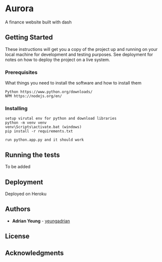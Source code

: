 # Aurora

A finance website built with dash

## Getting Started

These instructions will get you a copy of the project up and running on your local machine for development and testing purposes. See deployment for notes on how to deploy the project on a live system.

### Prerequisites

What things you need to install the software and how to install them

```
Python https://www.python.org/downloads/
NPM https://nodejs.org/en/
```
### Installing

```
setup virutal env for python and download libraries
python -m venv venv
venv\Scripts\activate.bat (windows)
pip install -r requirements.txt

```

```
run python.app.py and it should work
```

## Running the tests
To be added


## Deployment
Deployed on Heroku


## Authors

* **Adrian Yeung** - [yeungadrian](https://github.com/yeungadrian)

## License


## Acknowledgments


